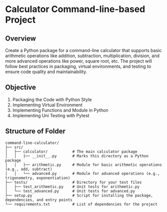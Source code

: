 # Calculator Command-line-based Project

## Overview
Create a Python package for a command-line calculator that supports basic arithmetic operations 
like addition, subtraction, multiplication, division, and more advanced operations like power, square root, etc. 
The project will follow best practices in packaging, virtual environments, and testing to ensure code quality and 
maintainability.

## Objective
1. Packaging the Code with Python Style
2. Implementing Virtual Environment
3. Implementing Functions and Module in Python
4. Implementing Uni Testing with Pytest

## Structure of Folder
````
command-line-calculator/
├── src/
│   ├── calculator/           # The main calculator package
│   │   ├── __init__.py       # Marks this directory as a Python package
│   │   ├── arithmetic.py     # Module for basic arithmetic operations (e.g., add, subtract)
│   │   └── advanced.py       # Module for advanced operations (e.g., trigonometry, exponentiation)
├── tests/                    # Directory for your test files
│   ├── test_arithmetic.py    # Unit tests for arithmetic.py
│   └── test_advanced.py      # Unit tests for advanced.py
├── setup.py                  # Script for installing the package, dependencies, and entry points
└── requirements.txt          # List of dependencies for the project
